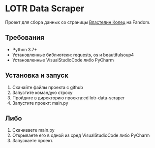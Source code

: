 # LOTR Data Scraper

Проект для сбора данных со страницы [Властелин Колец](https://lotr.fandom.com/ru/wiki/Властелин_Колец) на Fandom.

## Требования
- Python 3.7+
- Установленные библиотеки: requests, os и  beautifulsoup4
- Установленные VisualStudioCode либо PyCharm

## Установка и запуск
1. Скачайте файлы проекта с github
2. Запустите командую строку
3. Пройдите в директорию проекта:cd lotr-data-scraper
4. Запустите проект: main.py 
## Либо
1. Скачиваете main.py
2. Открываете его в одной из сред VisualStudioCode либо PyCharm
3. Запускаете проект.